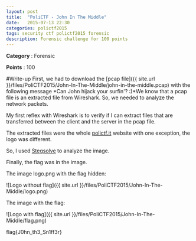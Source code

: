 ```yaml
---
layout: post
title:  "PoliCTF - John In The Middle"
date:   2015-07-13 22:30
categories: polictf2015
tags: security ctf polictf2015 forensic
description: Forensic challenge for 100 points
---
```

**Category** : Forensic 

**Points** : 100

#Write-up
First, we had to download the [pcap file]({{ site.url }}/files/PoliCTF2015/John-In-The-Middle/john-in-the-middle.pcap) with the following message *Can John hijack your surfin'? :)*We know that a pcap file is an extracted file from Wireshark. So, we needed to analyze the network packets.

My first reflex with Wireshark is to verify if I can extract files that are transferred between the client and the server in the pcap file.

The extracted files were the whole [polictf.it](http://polictf.it) website with one exception, the logo was different.

So, I used [Stegsolve](http://www.caesum.com/handbook/Stegsolve.jar) to analyze the image.

Finally, the flag was in the image.

The image logo.png with the flag hidden:

![Logo without flag]({{ site.url }}/files/PoliCTF2015/John-In-The-Middle/logo.png)

The image with the flag:

![Logo with flag]({{ site.url }}/files/PoliCTF2015/John-In-The-Middle/flag.png)

flag{J0hn_th3_Sn1ff3r}


